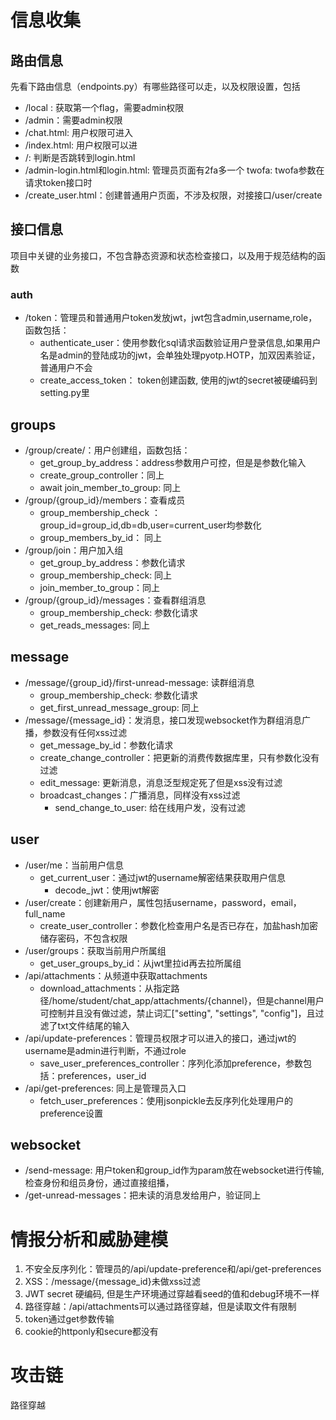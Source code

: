 # 信息收集

## 路由信息
先看下路由信息（endpoints.py）有哪些路径可以走，以及权限设置，包括
- /local : 获取第一个flag，需要admin权限
- /admin：需要admin权限
- /chat.html: 用户权限可进入
- /index.html: 用户权限可以进
- /: 判断是否跳转到login.html
- /admin-login.html和login.html: 管理员页面有2fa多一个 twofa: twofa参数在请求token接口时
- /create_user.html：创建普通用户页面，不涉及权限，对接接口/user/create

## 接口信息
项目中关键的业务接口，不包含静态资源和状态检查接口，以及用于规范结构的函数
### auth
- /token：管理员和普通用户token发放jwt，jwt包含admin,username,role，函数包括：
    - authenticate_user：使用参数化sql请求函数验证用户登录信息,如果用户名是admin的登陆成功的jwt，会单独处理pyotp.HOTP，加双因素验证，普通用户不会
    - create_access_token： token创建函数, 使用的jwt的secret被硬编码到setting.py里
## groups
- /group/create/：用户创建组，函数包括：
    - get_group_by_address：address参数用户可控，但是是参数化输入
    - create_group_controller：同上
    - await join_member_to_group: 同上
- /group/{group_id}/members：查看成员
    - group_membership_check ： group_id=group_id,db=db,user=current_user均参数化
    - group_members_by_id： 同上
- /group/join：用户加入组
    - get_group_by_address：参数化请求
    - group_membership_check: 同上
    - join_member_to_group：同上
- /group/{group_id}/messages：查看群组消息
    - group_membership_check: 参数化请求
    - get_reads_messages: 同上
## message
- /message/{group_id}/first-unread-message: 读群组消息
    - group_membership_check: 参数化请求
    - get_first_unread_message_group: 同上
- /message/{message_id}：发消息，接口发现websocket作为群组消息广播，参数没有任何xss过滤
    - get_message_by_id：参数化请求
    - create_change_controller：把更新的消费传数据库里，只有参数化没有过滤
    - edit_message: 更新消息，消息泛型规定死了但是xss没有过滤
    - broadcast_changes：广播消息，同样没有xss过滤
        - send_change_to_user: 给在线用户发，没有过滤
## user
- /user/me：当前用户信息
    - get_current_user：通过jwt的username解密结果获取用户信息
        - decode_jwt：使用jwt解密
- /user/create：创建新用户，属性包括username，password，email，full_name
    - create_user_controller：参数化检查用户名是否已存在，加盐hash加密储存密码，不包含权限
- /user/groups：获取当前用户所属组
    - get_user_groups_by_id：从jwt里拉id再去拉所属组
- /api/attachments：从频道中获取attachments
    - download_attachments：从指定路径/home/student/chat_app/attachments/{channel}，但是channel用户可控制并且没有做过滤，禁止词汇["setting", "settings", "config"]，且过滤了txt文件结尾的输入
- /api/update-preferences：管理员权限才可以进入的接口，通过jwt的username是admin进行判断，不通过role
    - save_user_preferences_controller：序列化添加preference，参数包括：preferences，user_id
- /api/get-preferences: 同上是管理员入口
    - fetch_user_preferences：使用jsonpickle去反序列化处理用户的preference设置
## websocket
- /send-message: 用户token和group_id作为param放在websocket进行传输,检查身份和组员身份，通过直接组播，
- /get-unread-messages：把未读的消息发给用户，验证同上
# 情报分析和威胁建模
1. 不安全反序列化：管理员的/api/update-preference和/api/get-preferences
2. XSS：/message/{message_id}未做xss过滤
3. JWT secret 硬编码, 但是生产环境通过穿越看seed的值和debug环境不一样
4. 路径穿越：/api/attachments可以通过路径穿越，但是读取文件有限制
5. token通过get参数传输
6. cookie的httponly和secure都没有
# 攻击链
路径穿越

